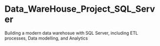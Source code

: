 # Data_WareHouse_Project_SQL_Server
Building a modern data warehosue with SQL Server, including ETL processes, Data modelling, and Analytics
